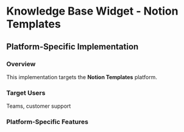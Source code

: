 # Knowledge Base Widget - Notion Templates

## Platform-Specific Implementation

### Overview
This implementation targets the **Notion Templates** platform.

### Target Users
Teams, customer support

### Platform-Specific Features
